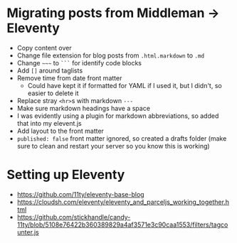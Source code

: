 # Migrating posts from Middleman -> Eleventy
- Copy content over
- Change file extension for blog posts from `.html.markdown` to `.md`
- Change `~~~` to ` ``` ` for identify code blocks
- Add `[]` around taglists
- Remove time from date front matter
  - Could have kept it if formatted for YAML if I used it, but I didn't, so easier to delete it
- Replace stray `<hr>`s with markdown `---`
- Make sure markdown headings have a space
- I was evidently using a plugin for markdown abbreviations, so added that into my elevent.js
- Add layout to the front matter
- `published: false` front matter ignored, so created a drafts folder (make sure to clean and restart your server so you know this is working)

# Setting up Eleventy
- https://github.com/11ty/eleventy-base-blog
- https://cloudsh.com/eleventy/eleventy_and_parceljs_working_together.html
- https://github.com/stickhandle/candy-11ty/blob/5108e76422b360389829a4af3571e3c90caa1553/filters/tagcounter.js
